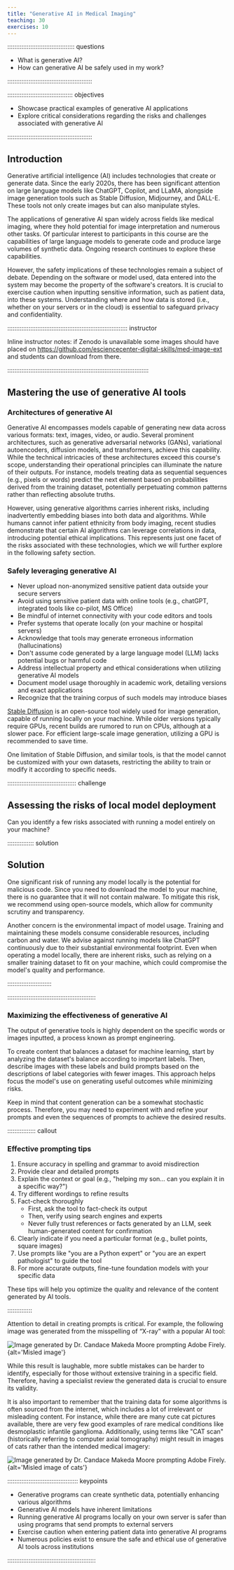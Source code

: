 ```yaml
---
title: "Generative AI in Medical Imaging"
teaching: 30
exercises: 10
---
```


:::::::::::::::::::::::::::::::::::::: questions 

- What is generative AI?
- How can generative AI be safely used in my work?

::::::::::::::::::::::::::::::::::::::::::::::::

::::::::::::::::::::::::::::::::::::: objectives

- Showcase practical examples of generative AI applications
- Explore critical considerations regarding the risks and challenges associated with generative AI

::::::::::::::::::::::::::::::::::::::::::::::::

## Introduction

Generative artificial intelligence (AI) includes technologies that create or generate data. Since the early 2020s, there has been significant attention on large language models like ChatGPT, Copilot, and LLaMA, alongside image generation tools such as Stable Diffusion, Midjourney, and DALL-E. These tools not only create images but can also manipulate styles.

The applications of generative AI span widely across fields like medical imaging, where they hold potential for image interpretation and numerous other tasks. Of particular interest to participants in this course are the capabilities of large language models to generate code and produce large volumes of synthetic data. Ongoing research continues to explore these capabilities.

However, the safety implications of these technologies remain a subject of debate. Depending on the software or model used, data entered into the system may become the property of the software's creators. It is crucial to exercise caution when inputting sensitive information, such as patient data, into these systems. Understanding where and how data is stored (i.e., whether on your servers or in the cloud) is essential to safeguard privacy and confidentiality.

:::::::::::::::::::::::::::::::::::::::::::::::::::::::::::::::::::: instructor

Inline instructor notes: if Zenodo is unavailable some images should have  placed on 
https://github.com/esciencecenter-digital-skills/med-image-ext and students can download from there.

::::::::::::::::::::::::::::::::::::::::::::::::::::::::::::::::::::::::::::::::

## Mastering the use of generative AI tools

### Architectures of generative AI

Generative AI encompasses models capable of generating new data across various formats: text, images, video, or audio. Several prominent architectures, such as generative adversarial networks (GANs), variational autoencoders, diffusion models, and transformers, achieve this capability. While the technical intricacies of these architectures exceed this course's scope, understanding their operational principles can illuminate the nature of their outputs. For instance, models treating data as sequential sequences (e.g., pixels or words) predict the next element based on probabilities derived from the training dataset, potentially perpetuating common patterns rather than reflecting absolute truths.

However, using generative algorithms carries inherent risks, including inadvertently embedding biases into both data and algorithms. While humans cannot infer patient ethnicity from body imaging, recent studies demonstrate that certain AI algorithms can leverage correlations in data, introducing potential ethical implications. This represents just one facet of the risks associated with these technologies, which we will further explore in the following safety section.

### Safely leveraging generative AI

- Never upload non-anonymized sensitive patient data outside your secure servers
- Avoid using sensitive patient data with online tools (e.g., chatGPT, integrated tools like co-pilot, MS Office)
- Be mindful of internet connectivity with your code editors and tools
- Prefer systems that operate locally (on your machine or hospital servers)
- Acknowledge that tools may generate erroneous information (hallucinations)
- Don't assume code generated by a large language model (LLM) lacks potential bugs or harmful code
- Address intellectual property and ethical considerations when utilizing generative AI models
- Document model usage thoroughly in academic work, detailing versions and exact applications
- Recognize that the training corpus of such models may introduce biases

[Stable Diffusion](https://github.com/Stability-AI/StableDiffusion) is an open-source tool widely used for image generation, capable of running locally on your machine. While older versions typically require GPUs, recent builds are rumored to run on CPUs, although at a slower pace. For efficient large-scale image generation, utilizing a GPU is recommended to save time.

One limitation of Stable Diffusion, and similar tools, is that the model cannot be customized with your own datasets, restricting the ability to train or modify it according to specific needs.

:::::::::::::::::::::::::::::::::::::::  challenge

## Assessing the risks of local model deployment

Can you identify a few risks associated with running a model entirely on your machine?

:::::::::::::::  solution

## Solution

One significant risk of running any model locally is the potential for malicious code. Since you need to download the model to your machine, there is no guarantee that it will not contain malware. To mitigate this risk, we recommend using open-source models, which allow for community scrutiny and transparency.

Another concern is the environmental impact of model usage. Training and maintaining these models consume considerable resources, including carbon and water. We advise against running models like ChatGPT continuously due to their substantial environmental footprint. Even when operating a model locally, there are inherent risks, such as relying on a smaller training dataset to fit on your machine, which could compromise the model's quality and performance.

:::::::::::::::::::::::::

::::::::::::::::::::::::::::::::::::::::::::::::::

### Maximizing the effectiveness of generative AI

The output of generative tools is highly dependent on the specific words or images inputted, a process known as prompt engineering.

To create content that balances a dataset for machine learning, start by analyzing the dataset's balance according to important labels. Then, describe images with these labels and build prompts based on the descriptions of label categories with fewer images. This approach helps focus the model's use on generating useful outcomes while minimizing risks.

Keep in mind that content generation can be a somewhat stochastic process. Therefore, you may need to experiment with and refine your prompts and even the sequences of prompts to achieve the desired results.

:::::::::::::::: callout

### Effective prompting tips

1. Ensure accuracy in spelling and grammar to avoid misdirection
2. Provide clear and detailed prompts
3. Explain the context or goal (e.g., "helping my son... can you explain it in a specific way?")
4. Try different wordings to refine results
5. Fact-check thoroughly
   - First, ask the tool to fact-check its output
   - Then, verify using search engines and experts
   - Never fully trust references or facts generated by an LLM, seek human-generated content for confirmation
6. Clearly indicate if you need a particular format (e.g., bullet points, square images)
7. Use prompts like "you are a Python expert" or "you are an expert pathologist" to guide the tool
8. For more accurate outputs, fine-tune foundation models with your specific data

These tips will help you optimize the quality and relevance of the content generated by AI tools.

::::::::::::::

Attention to detail in creating prompts is critical. For example, the following image was generated from the misspelling of “X-ray” with a popular AI tool:

![Image generated by Dr. Candace Makeda Moore prompting [Adobe Firely](https://www.adobe.com/products/firefly.html).](fig/chest_xay.png){alt='Misled image'}

While this result is laughable, more subtle mistakes can be harder to identify, especially for those without extensive training in a specific field. Therefore, having a specialist review the generated data is crucial to ensure its validity.

It is also important to remember that the training data for some algorithms is often sourced from the internet, which includes a lot of irrelevant or misleading content. For instance, while there are many cute cat pictures available, there are very few good examples of rare medical conditions like desmoplastic infantile ganglioma. Additionally, using terms like "CAT scan" (historically referring to computer axial tomography) might result in images of cats rather than the intended medical imagery:

![Image generated by Dr. Candace Makeda Moore prompting [Adobe Firely](https://www.adobe.com/products/firefly.html).](fig/CAT_scan.png){alt='Misled image of cats'}

:::::::::::::::::::::::::::::::::::::::: keypoints

- Generative programs can create synthetic data, potentially enhancing various algorithms
- Generative AI models have inherent limitations
- Running generative AI programs locally on your own server is safer than using programs that send prompts to external servers
- Exercise caution when entering patient data into generative AI programs
- Numerous policies exist to ensure the safe and ethical use of generative AI tools across institutions

::::::::::::::::::::::::::::::::::::::::::::::::::
